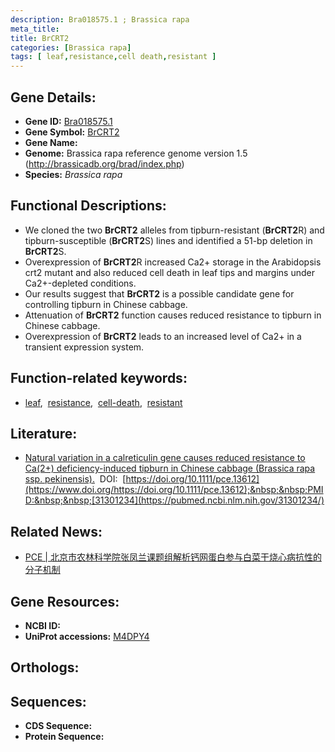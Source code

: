 ```yaml
---
description: Bra018575.1 ; Brassica rapa
meta_title:
title: BrCRT2
categories: [Brassica rapa]
tags: [ leaf,resistance,cell death,resistant ]
---
```


## Gene Details:
- **Gene ID:** [Bra018575.1]()
- **Gene Symbol:** <u>BrCRT2</u>
- **Gene Name:** 
- **Genome:** Brassica rapa reference genome version 1.5 (http://brassicadb.org/brad/index.php)
- **Species:** *Brassica rapa*

## Functional Descriptions:
   - We cloned the two **BrCRT2** alleles from tipburn-resistant (**BrCRT2**R) and tipburn-susceptible (**BrCRT2**S) lines and identified a 51-bp deletion in **BrCRT2**S.
   - Overexpression of **BrCRT2**R increased Ca2+ storage in the Arabidopsis crt2 mutant and also reduced cell death in leaf tips and margins under Ca2+-depleted conditions.
   - Our results suggest that **BrCRT2** is a possible candidate gene for controlling tipburn in Chinese cabbage.
   - Attenuation of **BrCRT2** function causes reduced resistance to tipburn in Chinese cabbage.
   - Overexpression of **BrCRT2** leads to an increased level of Ca2+ in a transient expression system.

## Function-related keywords:
   - [leaf](/tags/leaf/),&nbsp;&nbsp;[resistance](/tags/resistance/),&nbsp;&nbsp;[cell-death](/tags/cell-death/),&nbsp;&nbsp;[resistant](/tags/resistant/)

## Literature:
   - [Natural variation in a calreticulin gene causes reduced resistance to Ca(2+) deficiency-induced tipburn in Chinese cabbage (Brassica rapa ssp. pekinensis).](https://www.doi.org/https://doi.org/10.1111/pce.13612)&nbsp;&nbsp;DOI:&nbsp;&nbsp;[https://doi.org/10.1111/pce.13612](https://www.doi.org/https://doi.org/10.1111/pce.13612);&nbsp;&nbsp;PMID:&nbsp;&nbsp;[31301234](https://pubmed.ncbi.nlm.nih.gov/31301234/)

## Related News:
   - [PCE | 北京市农林科学院张凤兰课题组解析钙网蛋白参与白菜干烧心病抗性的分子机制](https://mp.weixin.qq.com/s?__biz=MzU3ODY3MDM0NA==&mid=2247491576&idx=2&sn=2b1222399c47761921fff043326c591f&chksm=fd70859fca070c89016a2d2a66cd0661032e383df837db47c8033d82e8b5acaf3fb6112da02e&scene=27#wechat_redirect)

## Gene Resources:
- **NCBI ID:**  [](https://www.ncbi.nlm.nih.gov/search/all/?term=)
- **UniProt accessions:**  [M4DPY4](https://www.uniprot.org/uniprotkb/M4DPY4/entry)

## Orthologs:

## Sequences:
- **CDS Sequence:**
- **Protein Sequence:**
